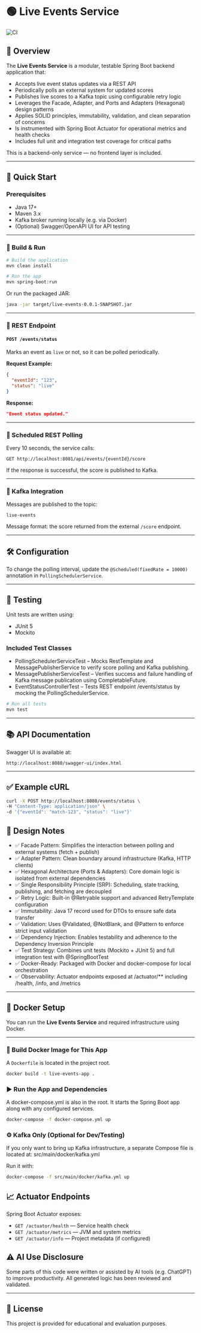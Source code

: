 # 🟢 Live Events Service

![CI](https://github.com/CesarChaMal/liveEventsSportyGroup/actions/workflows/ci.yml/badge.svg)


## 📌 Overview

The **Live Events Service** is a modular, testable Spring Boot backend application that:

- Accepts live event status updates via a REST API
- Periodically polls an external system for updated scores
- Publishes live scores to a Kafka topic using configurable retry logic
- Leverages the Facade, Adapter, and Ports and Adapters (Hexagonal) design patterns
- Applies SOLID principles, immutability, validation, and clean separation of concerns
- Is instrumented with Spring Boot Actuator for operational metrics and health checks
- Includes full unit and integration test coverage for critical paths

This is a backend-only service — no frontend layer is included.

---

## 🚀 Quick Start
### Prerequisites

- Java 17+
- Maven 3.x
- Kafka broker running locally (e.g. via Docker)
- (Optional) Swagger/OpenAPI UI for API testing

---

### 🔧 Build & Run

```bash
# Build the application
mvn clean install

# Run the app
mvn spring-boot:run
```

Or run the packaged JAR:

```bash
java -jar target/live-events-0.0.1-SNAPSHOT.jar
```

---

### 🔁 REST Endpoint

#### `POST /events/status`

Marks an event as `live` or not, so it can be polled periodically.

**Request Example:**

```json
{
  "eventId": "123",
  "status": "live"
}
```

**Response:**

```json
"Event status updated."
```

---

### 🔁 Scheduled REST Polling

Every 10 seconds, the service calls:

```
GET http://localhost:8081/api/events/{eventId}/score
```

If the response is successful, the score is published to Kafka.

---

### 📨 Kafka Integration

Messages are published to the topic:

```
live-events
```

Message format: the score returned from the external `/score` endpoint.

---

## 🛠 Configuration

To change the polling interval, update the `@Scheduled(fixedRate = 10000)` annotation in `PollingSchedulerService`.

---

## 🧪 Testing

Unit tests are written using:

- JUnit 5
- Mockito

### Included Test Classes
- PollingSchedulerServiceTest – Mocks RestTemplate and MessagePublisherService to verify score polling and Kafka publishing.
- MessagePublisherServiceTest – Verifies success and failure handling of Kafka message publication using CompletableFuture.
- EventStatusControllerTest – Tests REST endpoint /events/status by mocking the PollingSchedulerService.
```bash
# Run all tests
mvn test
```

---

## 📚 API Documentation

Swagger UI is available at:

```
http://localhost:8080/swagger-ui/index.html
```

---

## ✅ Example cURL

```bash
curl -X POST http://localhost:8080/events/status \
-H "Content-Type: application/json" \
-d '{"eventId": "match-123", "status": "live"}'
```

## 🧠 Design Notes

- ✅ Facade Pattern: Simplifies the interaction between polling and external systems (fetch + publish)
- ✅ Adapter Pattern: Clean boundary around infrastructure (Kafka, HTTP clients)
- ✅ Hexagonal Architecture (Ports & Adapters): Core domain logic is isolated from external dependencies
- ✅ Single Responsibility Principle (SRP): Scheduling, state tracking, publishing, and fetching are decoupled
- ✅ Retry Logic: Built-in @Retryable support and advanced RetryTemplate configuration
- ✅ Immutability: Java 17 record used for DTOs to ensure safe data transfer
- ✅ Validation: Uses @Validated, @NotBlank, and @Pattern to enforce strict input validation
- ✅ Dependency Injection: Enables testability and adherence to the Dependency Inversion Principle
- ✅ Test Strategy: Combines unit tests (Mockito + JUnit 5) and full integration test with @SpringBootTest
- ✅ Docker-Ready: Packaged with Docker and docker-compose for local orchestration
- ✅ Observability: Actuator endpoints exposed at /actuator/** including /health, /info, and /metrics

---

## 🐳 Docker Setup

You can run the **Live Events Service** and required infrastructure using Docker.

---

### 🧱 Build Docker Image for This App

A `Dockerfile` is located in the project root.

```bash
docker build -t live-events-app .
```

### ▶ Run the App and Dependencies

A docker-compose.yml is also in the root. It starts the Spring Boot app along with any configured services.

```bash
docker-compose -f docker-compose.yml up
```

### ⚙ Kafka Only (Optional for Dev/Testing)

If you only want to bring up Kafka infrastructure, a separate Compose file is located at:
src/main/docker/kafka.yml

Run it with:
```bash
docker-compose -f src/main/docker/kafka.yml up
```

## 📈 Actuator Endpoints

Spring Boot Actuator exposes:

- `GET /actuator/health` — Service health check
- `GET /actuator/metrics` — JVM and system metrics
- `GET /actuator/info` — Project metadata (if configured)


## ⚠ AI Use Disclosure

Some parts of this code were written or assisted by AI tools (e.g. ChatGPT) to improve productivity. All generated logic has been reviewed and validated.

---

## 📄 License

This project is provided for educational and evaluation purposes.